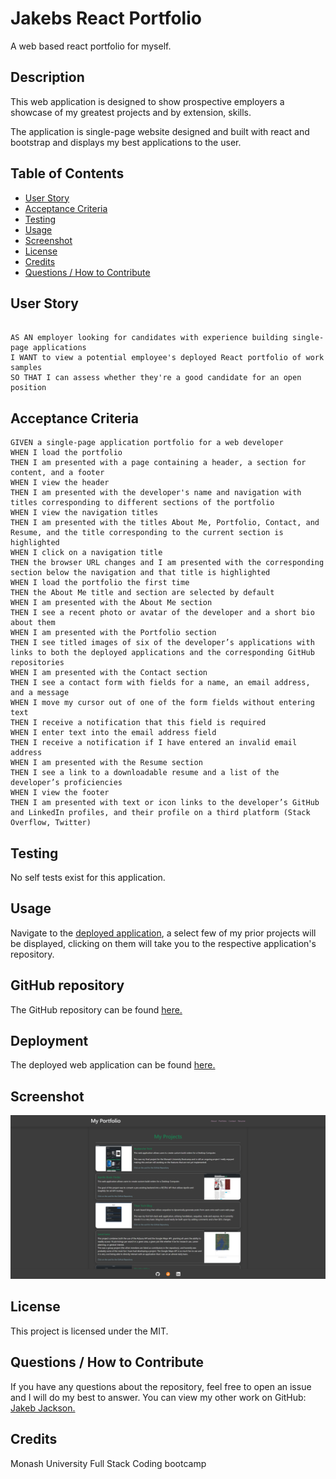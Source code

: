# Jakebs React Portfolio

A web based react portfolio for myself.

## Description

This web application is designed to show prospective employers a showcase of my greatest projects and by extension, skills.

The application is single-page website designed and built with react and bootstrap and displays my best applications to the user.

## Table of Contents
    
- [User Story](#user-story)
- [Acceptance Criteria](#acceptance-criteria)
- [Testing](#testing)
- [Usage](#usage)
- [Screenshot](<#screenshot>)
- [License](#license)
- [Credits](#credits)
- [Questions / How to Contribute](#questions--how-to-contribute)

## User Story

```

AS AN employer looking for candidates with experience building single-page applications
I WANT to view a potential employee's deployed React portfolio of work samples
SO THAT I can assess whether they're a good candidate for an open position

```

## Acceptance Criteria

```
GIVEN a single-page application portfolio for a web developer
WHEN I load the portfolio
THEN I am presented with a page containing a header, a section for content, and a footer
WHEN I view the header
THEN I am presented with the developer's name and navigation with titles corresponding to different sections of the portfolio
WHEN I view the navigation titles
THEN I am presented with the titles About Me, Portfolio, Contact, and Resume, and the title corresponding to the current section is highlighted
WHEN I click on a navigation title
THEN the browser URL changes and I am presented with the corresponding section below the navigation and that title is highlighted
WHEN I load the portfolio the first time
THEN the About Me title and section are selected by default
WHEN I am presented with the About Me section
THEN I see a recent photo or avatar of the developer and a short bio about them
WHEN I am presented with the Portfolio section
THEN I see titled images of six of the developer’s applications with links to both the deployed applications and the corresponding GitHub repositories
WHEN I am presented with the Contact section
THEN I see a contact form with fields for a name, an email address, and a message
WHEN I move my cursor out of one of the form fields without entering text
THEN I receive a notification that this field is required
WHEN I enter text into the email address field
THEN I receive a notification if I have entered an invalid email address
WHEN I am presented with the Resume section
THEN I see a link to a downloadable resume and a list of the developer’s proficiencies
WHEN I view the footer
THEN I am presented with text or icon links to the developer’s GitHub and LinkedIn profiles, and their profile on a third platform (Stack Overflow, Twitter)
```

## Testing

No self tests exist for this application.

## Usage
    
Navigate to the [deployed application](https://jakebjackson.github.io/Jakeb-Jackson-REACT-Portfolio/), a select few of my prior projects will be displayed, clicking on them will take you to the respective application's repository.

## GitHub repository

The GitHub repository can be found [here.](https://github.com/JakebJackson/Jakeb-Jackson-REACT-Portfolio)

## Deployment

The deployed web application can be found [here.](https://jakebjackson.github.io/Jakeb-Jackson-REACT-Portfolio/)

## Screenshot

![Screenshot of deployed website](/public/images/Portfolio-REACT-Screenshot.png)

## License

This project is licensed under the MIT.
    
## Questions / How to Contribute
    
If you have any questions about the repository, feel free to open an issue and I will do my best to answer. You can view my other work on GitHub: [Jakeb Jackson.](https://github.com/JakebJackson)

## Credits

Monash University Full Stack Coding bootcamp
